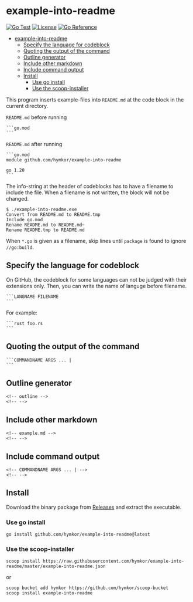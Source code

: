 example-into-readme
===================

<!-- badges.cmd | -->
[![Go Test](https://github.com/hymkor/example-into-readme/actions/workflows/go.yml/badge.svg)](https://github.com/hymkor/example-into-readme/actions/workflows/go.yml)
[![License](https://img.shields.io/badge/License-MIT-red)](https://github.com/hymkor/example-into-readme/blob/master/LICENSE)
[![Go Reference](https://pkg.go.dev/badge/github.com/hymkor/example-into-readme.svg)](https://pkg.go.dev/github.com/hymkor/example-into-readme)
<!-- -->

<!-- outline -->

- [example-into-readme](#example-into-readme)
    - [Specify the language for codeblock](#specify-the-language-for-codeblock)
    - [Quoting the output of the command](#quoting-the-output-of-the-command)
    - [Outline generator](#outline-generator)
    - [Include other markdown](#include-other-markdown)
    - [Include command output](#include-command-output)
    - [Install](#install)
        - [Use go install](#use-go-install)
        - [Use the scoop-installer](#use-the-scoop-installer)

<!-- -->

This program inserts example-files into `README.md` at the code block in the current directory.

`README.md` before running

    ```go.mod
    ```

`README.md` after running

    ```go.mod
    module github.com/hymkor/example-into-readme
    
    go 1.20
    ```

The info-string at the header of codeblocks has to have a filename to include the file.
When a filename is not written, the block will not be changed.

```
$ ./example-into-readme.exe
Convert from README.md to README.tmp
Include go.mod
Rename README.md to README.md~
Rename README.tmp to README.md
```

When `*.go` is given as a filename, skip lines until `package` is found to ignore `//go:build`.

Specify the language for codeblock
----------------------------------

On GitHub, the codeblock for some languages can not be judged with their extensions only. Then, you can write the name of languge before filename.

    ```LANGNAME FILENAME
    ```

For example:

    ```rust foo.rs
    ```

Quoting the output of the command
-----

    ```COMMANDNAME ARGS ... |
    ```

Outline generator
-----------------

    <!-- outline -->
    <!-- -->

Include other markdown
----------------

    <!-- example.md -->
    <!-- -->

Include command output
----------------------

    <!-- COMMANDNAME ARGS ... | -->
    <!-- -->

Install
-------

Download the binary package from [Releases](https://github.com/hymkor/example-into-readme/releases) and extract the executable.


### Use go install

```
go install github.com/hymkor/example-into-readme@latest
```

### Use the scoop-installer

```
scoop install https://raw.githubusercontent.com/hymkor/example-into-readme/master/example-into-readme.json
```

or

```
scoop bucket add hymkor https://github.com/hymkor/scoop-bucket
scoop install example-into-readme
```
